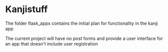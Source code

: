 # Kanjistuff

The folder flask_apps contains the initial plan for functionality
in the kanji app

The current project will have no post forms and provide a user interface
for an app that doesn't include user registration

